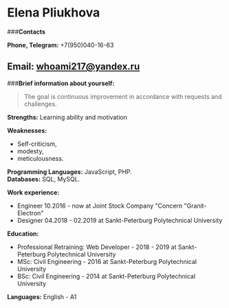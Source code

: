 Elena Pliukhova
=====================
###**Contacts**

**Phone, Telegram:**
+7(950)040-16-63

**Email:**
whoami217@yandex.ru
-----------------------

###**Brief information about yourself:**
> The goal is continuous improvement in accordance with requests and challenges.

**Strengths:**
Learning ability and motivation

**Weaknesses:**
- Self-criticism,
- modesty,
- meticulousness.

**Programming Languages:** JavaScript, PHP.\
**Databases:** SQL, MySQL.

**Work experience:** 
- Engineer 10.2016 - now at Joint Stock Company "Concern "Granit-Electron"
- Designer 04.2018 - 02.2019 at Sankt-Peterburg Polytechnical University

**Education:**
- Professional Retraining: Web Developer - 2018 - 2019 at Sankt-Peterburg Polytechnical University
- MSc: Civil Engineering - 2016 at Sankt-Peterburg Polytechnical University
- BSc: Civil Engineering - 2014 at Sankt-Peterburg Polytechnical University

**Languages:** English - A1
